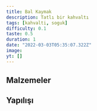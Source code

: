 ```yaml
---
title: Bal Kaymak
description: Tatlı bir kahvaltı
tags: [kahvalti, soguk]
difficulty: 0.1
taste: 0.5
duration: 1
date: "2022-03-03T05:35:07.322Z"
image:
yt: []
---
```


## Malzemeler

## Yapılışı
